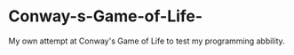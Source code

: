# Conway-s-Game-of-Life-

My own attempt at Conway's Game of Life to test my programming abbility. 
